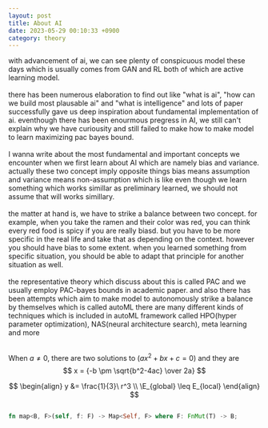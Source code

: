 ```yaml
---
layout: post
title: About AI
date: 2023-05-29 00:10:33 +0900
category: theory
---
```


with advancement of ai, we can see plenty of conspicuous model these days which is usually comes from GAN and RL both of which are active learning model.
<br/>
<br/>
there has been numerous elaboration to find out like "what is ai", "how can we build most plausable ai" and "what is intelligence" and lots of paper successfully gave us deep inspiration about fundamental implementation of ai. eventhough there has been enourmous pregress in AI, we still can't explain why we have curiousity and still failed to make how to make model to learn maximizing pac bayes bound.
<br/>
<br/>
I wanna write about the most fundamental and important concepts we encounter when we first learn about AI which are namely bias and variance.
actually these two concept imply opposite things bias means assumption and variance means non-assumption which is like even though we learn something which works simillar as preliminary learned, we should not assume that will works simillary.
<br/>
<br/>
the matter at hand is, we have to strike a balance between two concept. for example, when you take the ramen and their color was red, you can think every red food is spicy if you are really biasd. but you have to be more specific in the real life and take that as depending on the context. however you should have bias to some extent. when you learned something from specific situation, you should be able to adapt that principle for another situation as well.
<br/>
<br/>
the representative theory which discuss about this is called PAC and we usually employ PAC-bayes bounds in academic paper. and also there has been attempts which aim to make model to autonomously strike a balance by themselves which is called autoML
there are many different kinds of techniques which is included in autoML framework called HPO(hyper parameter optimization), NAS(neural architecture search), meta learning and more
<br/>
<br/>

When $a \ne 0$, there are two solutions to $(ax^2 + bx + c = 0)$ and they are 
$$ 
x = {-b \pm \sqrt{b^2-4ac} \over 2a} 
$$

$$ 
\begin{align}
 y &= \frac{1}{3}\ r^3 \\
 \E_{global} \leq E_{local} 
\end{align}
$$

```rust

fn map<B, F>(self, f: F) -> Map<Self, F> where F: FnMut(T) -> B;
```